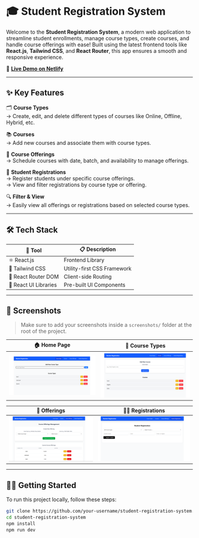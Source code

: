 
# 🎓 Student Registration System

Welcome to the **Student Registration System**, a modern web application to streamline student enrollments, manage course types, create courses, and handle course offerings with ease! Built using the latest frontend tools like **React.js**, **Tailwind CSS**, and **React Router**, this app ensures a smooth and responsive experience.

🚀 **[Live Demo on Netlify](https://elegant-cassata-e23ab0.netlify.app/course-types)**

---

## ✨ Key Features

🗂️ **Course Types**  
→ Create, edit, and delete different types of courses like Online, Offline, Hybrid, etc.

📚 **Courses**  
→ Add new courses and associate them with course types.

📅 **Course Offerings**  
→ Schedule courses with date, batch, and availability to manage offerings.

📝 **Student Registrations**  
→ Register students under specific course offerings.  
→ View and filter registrations by course type or offering.

🔍 **Filter & View**  
→ Easily view all offerings or registrations based on selected course types.

---

## 🛠 Tech Stack

| 🔧 Tool               | 📋 Description                    |
|----------------------|-----------------------------------|
| ⚛️ React.js           | Frontend Library                  |
| 🎨 Tailwind CSS       | Utility-first CSS Framework       |
| 🧭 React Router DOM   | Client-side Routing               |
| 🧩 React UI Libraries | Pre-built UI Components           |

---

## 📸 Screenshots

> Make sure to add your screenshots inside a `screenshots/` folder at the root of the project.

| 🏠 Home Page | 🧾 Course Types |
|-------------|-----------------|
| ![CourseType](courseTypes.png) | ![Course](Courses.png) |

| 📅 Offerings | 🧑‍🎓 Registrations |
|-------------|--------------------|
| ![Offerings](CourseOffering.png) | ![Registrations](StudentRegistraions.png) |

---

## 🧑‍💻 Getting Started

To run this project locally, follow these steps:

```bash
git clone https://github.com/your-username/student-registration-system.git
cd student-registration-system
npm install
npm run dev
